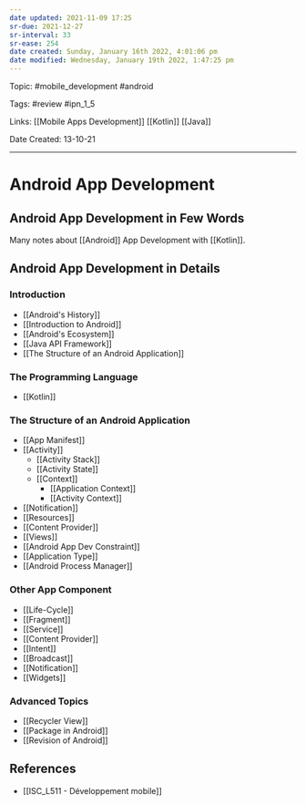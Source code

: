 ```yaml
---
date updated: 2021-11-09 17:25
sr-due: 2021-12-27
sr-interval: 33
sr-ease: 254
date created: Sunday, January 16th 2022, 4:01:06 pm
date modified: Wednesday, January 19th 2022, 1:47:25 pm
---
```


Topic: #mobile_development #android

Tags: #review #ipn_1_5

Links: [[Mobile Apps Development]] [[Kotlin]] [[Java]]

Date Created: 13-10-21

---

# Android App Development

## Android App Development in Few Words

Many notes about [[Android]] App Development with [[Kotlin]].

## Android App Development in Details

### Introduction

- [[Android's History]]
- [[Introduction to Android]]
- [[Android's Ecosystem]]
- [[Java API Framework]]
- [[The Structure of an Android Application]]

### The Programming Language

- [[Kotlin]]

### The Structure of an Android Application

- [[App Manifest]]
- [[Activity]]
  - [[Activity Stack]]
  - [[Activity State]]
  - [[Context]]
    - [[Application Context]]
    - [[Activity Context]]
- [[Notification]]
- [[Resources]]
- [[Content Provider]]
- [[Views]]
- [[Android App Dev Constraint]]
- [[Application Type]]
- [[Android Process Manager]]

### Other App Component

- [[Life-Cycle]]
- [[Fragment]]
- [[Service]]
- [[Content Provider]]
- [[Intent]]
- [[Broadcast]]
- [[Notification]]
- [[Widgets]]

### Advanced Topics

- [[Recycler View]]
- [[Package in Android]]
- [[Revision of Android]]

## References

- [[ISC_L511 - Développement mobile]]
